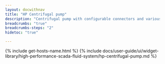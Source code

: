 ```yaml
---
layout: docwithnav
title: "HP Centrifugal pump"
description: "Centrifugal pump with configurable connectors and various states."
breadcrumbs: "true"
breadcrumbs-steps: "2"
hidetoc: "true"

---
```

{% include get-hosts-name.html %}
{% include docs/user-guide/ui/widget-library/high-performance-scada-fluid-system/hp-centrifugal-pump.md %}

